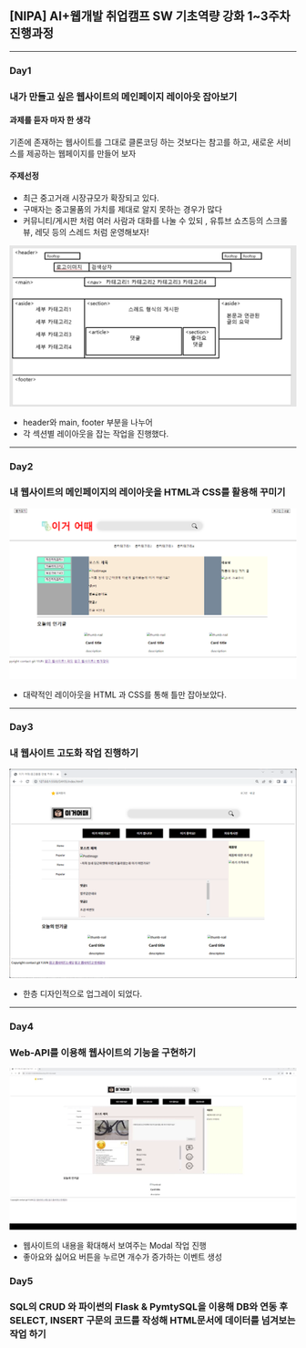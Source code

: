 ## [NIPA] AI+웹개발 취업캠프 SW 기초역량 강화 1~3주차 진행과정
---
### Day1 

### 내가 만들고 싶은 웹사이트의 메인페이지 레이아웃 잡아보기

#### 과제를 듣자 마자 한 생각
기존에 존재하는 웹사이트를 그대로 클론코딩 하는 것보다는 참고를 하고, 새로운 서비스를 제공하는 웹페이지를 만들어 보자

#### 주제선정
- 최근 중고거래 시장규모가 확장되고 있다.
- 구매자는 중고물품의 가치를 제대로 알지 못하는 경우가 많다
- 커뮤니티/게시판 처럼 여러 사람과 대화를 나눌 수 있되 ,
유튜브 쇼츠등의 스크롤 뷰, 레딧 등의 스레드 처럼 운영해보자!


![Alt text](image.png)

- header와 main, footer 부분을 나누어
- 각 섹션별 레이아웃을 잡는 작업을 진행했다.

---

### Day2

### 내 웹사이트의 메인페이지의 레이아웃을 HTML과 CSS를 활용해 꾸미기
![Alt text](image-1.png)

- 대략적인 레이아웃을 HTML 과 CSS를 통해 틀만 잡아보았다.

---

### Day3

### 내 웹사이트 고도화 작업 진행하기
![Alt text](image-2.png)

- 한층 디자인적으로 업그레이 되었다.

---

### Day4
### Web-API를 이용해 웹사이트의 기능을 구현하기

![Alt text](Day4.gif)


- 웹사이트의 내용을 확대해서 보여주는 Modal 작업 진행
- 좋아요와 싫어요 버튼을 누르면 개수가 증가하는 이벤트 생성

### Day5
### SQL의 CRUD 와 파이썬의 Flask & PymtySQL을 이용해 DB와 연동 후 SELECT, INSERT 구문의 코드를 작성해 HTML문서에 데이터를 넘겨보는 작업 하기

